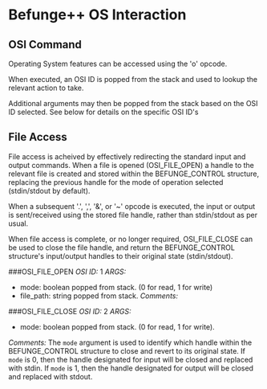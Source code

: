 # Befunge++ OS Interaction

## OSI Command
Operating System features can be accessed using the 'o' opcode. 

When executed, an OSI ID is popped from the stack and used to lookup the relevant action to take.

Additional arguments may then be popped from the stack based on the OSI ID selected. See below for details on the specific OSI ID's

## File Access
File access is acheived by effectively redirecting the standard input and output commands. When a file is opened (OSI\_FILE\_OPEN) a handle to the relevant file is created and stored within the BEFUNGE_CONTROL structure, 
replacing the previous handle for the mode of operation selected (stdin/stdout by default).

When a subsequent '.', ',', '&', or '~' opcode is executed, the input or output is sent/received using the stored file handle, rather than stdin/stdout as per usual.

When file access is complete, or no longer required, OSI\_FILE\_CLOSE can be used to close the file handle, and return the BEFUNGE_CONTROL structure's input/output handles to their original state (stdin/stdout).


###OSI\_FILE\_OPEN
*OSI ID:* 1
*ARGS:* 
- mode: boolean popped from stack. (0 for read, 1 for write)
- file_path: string popped from stack.
*Comments:*

###OSI\_FILE\_CLOSE
*OSI ID:* 2
*ARGS:* 
- mode: boolean popped from stack. (0 for read, 1 for write).

*Comments:* 
The `mode` argument is used to identify which handle within the BEFUNGE_CONTROL structure to close and revert to its original state. 
If `mode` is 0, then the handle designated for input will be closed and replaced with stdin.
If `mode` is 1, then the handle designated for output will be closed and replaced with stdout.

